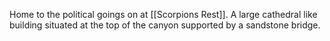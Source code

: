 Home to the political goings on at [[Scorpions Rest]]. A large cathedral like building situated at the top of the canyon supported by a sandstone bridge.